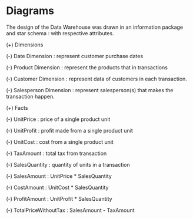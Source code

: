 # Diagrams

The design of the Data Warehouse was drawn in an information package and star schema : with respective attributes.

(+) Dimensions

  (-) Date Dimension : represent customer purchase dates
  
  (-) Product Dimension : represent the products that in transactions
  
  (-) Customer Dimension : represent data of customers in each transaction.
  
  (-) Salesperson Dimension : represent salesperson(s) that makes the transaction happen.
  

(+) Facts

  (-) UnitPrice : price of a single product unit
  
  (-) UnitProfit : profit made from a single product unit
  
  (-) UnitCost : cost from a single product unit
  
  (-) TaxAmount : total tax from transaction
  
  (-) SalesQuantity : quantity of units in a transaction
  
  (-) SalesAmount : UnitPrice * SalesQuantity
  
  (-) CostAmount : UnitCost * SalesQuantity
  
  (-) ProfitAmount : UnitProfit * SalesQuantity
  
  (-) TotalPriceWithoutTax : SalesAmount - TaxAmount
